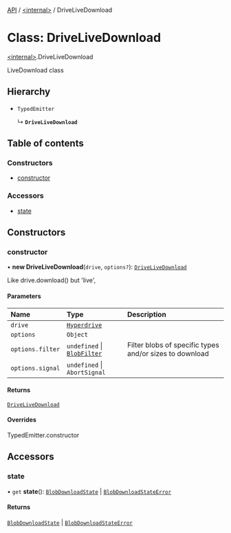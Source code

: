 [API](../README.md) / [\<internal\>](../modules/internal_.md) / DriveLiveDownload

# Class: DriveLiveDownload

[\<internal\>](../modules/internal_.md).DriveLiveDownload

LiveDownload class

## Hierarchy

- `TypedEmitter`

  ↳ **`DriveLiveDownload`**

## Table of contents

### Constructors

- [constructor](internal_.DriveLiveDownload.md#constructor)

### Accessors

- [state](internal_.DriveLiveDownload.md#state)

## Constructors

### constructor

• **new DriveLiveDownload**(`drive`, `options?`): [`DriveLiveDownload`](internal_.DriveLiveDownload.md)

Like drive.download() but 'live',

#### Parameters

| Name | Type | Description |
| :------ | :------ | :------ |
| `drive` | [`Hyperdrive`](internal_.Hyperdrive-1.md) |  |
| `options` | `Object` |  |
| `options.filter` | `undefined` \| [`BlobFilter`](../modules/internal_.md#blobfilter) | Filter blobs of specific types and/or sizes to download |
| `options.signal` | `undefined` \| `AbortSignal` |  |

#### Returns

[`DriveLiveDownload`](internal_.DriveLiveDownload.md)

#### Overrides

TypedEmitter.constructor

## Accessors

### state

• `get` **state**(): [`BlobDownloadState`](../interfaces/internal_.BlobDownloadState.md) \| [`BlobDownloadStateError`](../modules/internal_.md#blobdownloadstateerror)

#### Returns

[`BlobDownloadState`](../interfaces/internal_.BlobDownloadState.md) \| [`BlobDownloadStateError`](../modules/internal_.md#blobdownloadstateerror)
